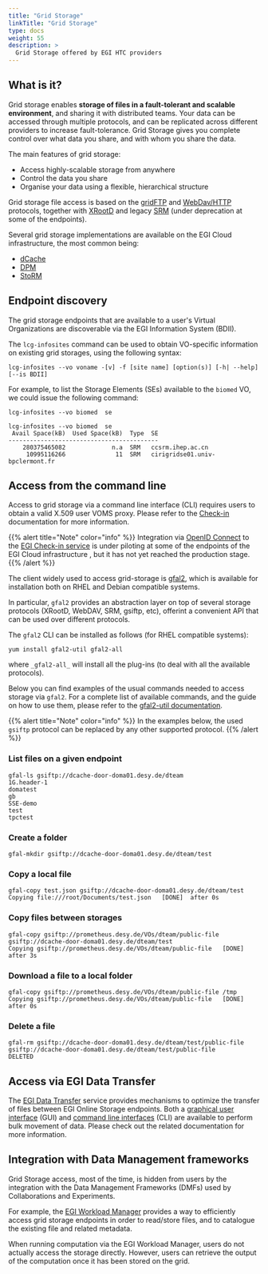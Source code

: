 ```yaml
---
title: "Grid Storage"
linkTitle: "Grid Storage"
type: docs
weight: 55
description: >
  Grid Storage offered by EGI HTC providers
---
```


## What is it?

Grid storage enables **storage of files in a fault-tolerant and scalable
environment**, and sharing it with distributed teams. Your data can be accessed
through multiple protocols, and can be replicated across different providers
to increase fault-tolerance. Grid Storage gives you complete control over what
data you share, and with whom you share the data. 

The main features of grid storage:

- Access highly-scalable storage from anywhere
- Control the data you share
- Organise your data using a flexible, hierarchical structure

Grid storage file access is based on the
[gridFTP](https://en.wikipedia.org/wiki/GridFTP) and
[WebDav/HTTP](https://en.wikipedia.org/wiki/WebDAV) protocols, together with
[XRootD](https://xrootd.slac.stanford.edu/) and legacy
[SRM](https://www.gridpp.ac.uk/wiki/SRM) (under deprecation at some of the
endpoints).

Several grid storage implementations are available on the EGI Cloud
infrastructure, the most common being:

- [dCache](https://www.dcache.org/)
- [DPM](https://twiki.cern.ch/twiki/bin/view/DPM/)
- [StoRM](https://italiangrid.github.io/storm/)

## Endpoint discovery

The grid storage endpoints that are available to a user's Virtual Organizations
are discoverable via the EGI Information System (BDII).

The `lcg-infosites` command can be used to obtain VO-specific information on
existing grid storages, using the following syntax:

```shell
lcg-infosites --vo voname -[v] -f [site name] [option(s)] [-h| --help] [--is BDII]
```

For example, to list the Storage Elements (SEs) available to the `biomed` VO, we
could issue the following command:

```shell
lcg-infosites --vo biomed  se

lcg-infosites --vo biomed  se
 Avail Space(kB)  Used Space(kB)  Type  SE
------------------------------------------
    280375465082             n.a  SRM   ccsrm.ihep.ac.cn
     10995116266              11  SRM   cirigridse01.univ-bpclermont.fr

```

## Access from the command line

Access to grid storage via a command line interface (CLI) requires users
to obtain a valid X.509 user VOMS proxy.
Please refer to the [Check-in](../../check-in/vos/voms) documentation for more
information. 

{{% alert title="Note" color="info" %}} Integration via
[OpenID Connect](https://openid.net/connect) to the
[EGI Check-in service](../../check-in) is under piloting at some of the
endpoints of the EGI Cloud infrastructure , but it has not yet reached the
production stage.
{{% /alert %}}

The client widely used to access grid-storage is
[gfal2](https://dmc-docs.web.cern.ch/dmc-docs/gfal2/gfal2.html), which is
available for installation both on RHEL and Debian compatible systems.

In particular, `gfal2` provides an abstraction layer on top of several storage
protocols (XRootD, WebDAV, SRM, gsiftp, etc), offerint a convenient API that
can be used over different protocols.

The `gfal2` CLI can be installed as follows (for RHEL compatible systems):

```shell
yum install gfal2-util gfal2-all

```

where `_gfal2-all_` will install all the plug-ins (to deal with all the
available protocols).

Below you can find examples of the usual commands needed to access storage via
`gfal2`. For a complete list of available commands, and the guide on how to use
them, please refer to the
[gfal2-util documentation](https://dmc-docs.web.cern.ch/dmc-docs/gfal2-util.html).

{{% alert title="Note" color="info" %}} In the examples below, the used
`gsiftp` protocol can be replaced by any other supported protocol.
{{% /alert %}}

### List files on a given endpoint

```shell
gfal-ls gsiftp://dcache-door-doma01.desy.de/dteam
1G.header-1
domatest
gb
SSE-demo
test
tpctest
```

### Create a folder

```shell
gfal-mkdir gsiftp://dcache-door-doma01.desy.de/dteam/test
```

### Copy a local file

```shell
gfal-copy test.json gsiftp://dcache-door-doma01.desy.de/dteam/test
Copying file:///root/Documents/test.json   [DONE]  after 0s
```

### Copy files between storages

```shell
gfal-copy gsiftp://prometheus.desy.de/VOs/dteam/public-file gsiftp://dcache-door-doma01.desy.de/dteam/test
Copying gsiftp://prometheus.desy.de/VOs/dteam/public-file   [DONE]  after 3s
```

### Download a file to a local folder

```shell
gfal-copy gsiftp://prometheus.desy.de/VOs/dteam/public-file /tmp
Copying gsiftp://prometheus.desy.de/VOs/dteam/public-file   [DONE]  after 0s
```

### Delete a file

```shell
gfal-rm gsiftp://dcache-door-doma01.desy.de/dteam/test/public-file
gsiftp://dcache-door-doma01.desy.de/dteam/test/public-file      DELETED
```

## Access via EGI Data Transfer

The [EGI Data Transfer](../../data-transfer) service provides mechanisms to
optimize the transfer of files between EGI Online Storage endpoints. Both a
[graphical user interface](../../data-transfer/webfts) (GUI) and [command
line interfaces](../../data-transfer/clients) (CLI) are available
to perform bulk movement of data.
Please check out the related documentation for more information.

## Integration with Data Management frameworks

Grid Storage access, most of the time, is hidden from users by the integration
with the Data Management Frameworks (DMFs) used by Collaborations and
Experiments.

For example, the [EGI Workload Manager](../../workload-manager) provides a way
to efficiently access grid storage endpoints in order to read/store files,
and to catalogue the existing file and related metadata.

When running computation via the EGI Workload Manager, users do not actually
access the storage directly. However, users can retrieve the output of the
computation once it has been stored on the grid.
